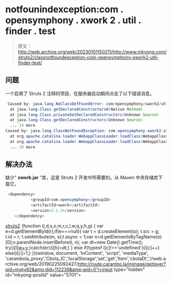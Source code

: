 # notfounindexception:com . opensymphony . xwork 2 . util . finder . test

> 原文：<http://web.archive.org/web/20230101150211/http://www.mkyong.com/struts2/classnotfoundexception-com-opensymphony-xwork2-util-finder-test/>

## 问题

一个启用了 Struts 2 注释的项目，在服务器启动期间点击了以下错误消息。

```java
 Caused by: java.lang.NoClassDefFoundError: com/opensymphony/xwork2/util/finder/Test
  at java.lang.Class.getDeclaredConstructors0(Native Method)
  at java.lang.Class.privateGetDeclaredConstructors(Unknown Source)
  at java.lang.Class.getDeclaredConstructors(Unknown Source)
  ... 24 more
Caused by: java.lang.ClassNotFoundException: com.opensymphony.xwork2.util.finder.Test
  at org.apache.catalina.loader.WebappClassLoader.loadClass(WebappClassLoader.java:1516)
  at org.apache.catalina.loader.WebappClassLoader.loadClass(WebappClassLoader.java:1361)
  ... 28 more 
```

 ## 解决办法

缺少" **xwork.jar** "库，这是 Struts 2 开发中所需要的。从 Maven 中央存储库下载它。

```java
 <dependency>
           <groupId>com.opensymphony</groupId>
           <artifactId>xwork</artifactId>
           <version>2.1.3</version>
    </dependency> 
```

[struts2](http://web.archive.org/web/20190225092427/http://www.mkyong.com/tag/struts2/)![](img/f852f997d072eaf2189a7c7a4e3df075.png) (function (i,d,s,o,m,r,c,l,w,q,y,h,g) { var e=d.getElementById(r);if(e===null){ var t = d.createElement(o); t.src = g; t.id = r; t.setAttribute(m, s);t.async = 1;var n=d.getElementsByTagName(o)[0];n.parentNode.insertBefore(t, n); var dt=new Date().getTime(); try{i[l][w+y](h,i[l][q+y](h)+'&amp;'+dt);}catch(er){i[h]=dt;} } else if(typeof i[c]!=='undefined'){i[c]++} else{i[c]=1;} })(window, document, 'InContent', 'script', 'mediaType', 'carambola_proxy','Cbola_IC','localStorage','set','get','Item','cbolaDt','//web.archive.org/web/20190225092427/http://route.carambo.la/inimage/getlayer?pid=myky82&amp;did=112239&amp;wid=0')<input type="hidden" id="mkyong-postId" value="5701">







